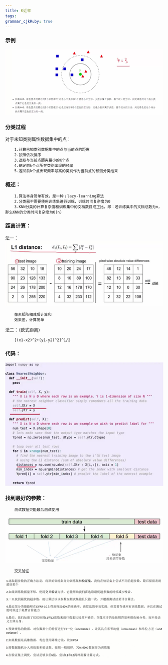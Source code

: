 ```yaml
---
title: K近邻
tags:
grammar_cjkRuby: true
---
```



### 示例
![k近邻示例][1]

### 分类过程
对于未知类别属性数据集中的点：

		1.计算已知类别数据集中的点与当前点的距离
		2.按照依次排序
		3.选取与当前点距离最小的K个点
		4.确定前k个点所在类别出现的频率
		5.返回前k个点出现频率最高的类别作为当前点的预测分类结果

### 概述：

		1.算法本身简单有效，是一种；lazy-learning算法
		2.分类器不需要使用训练集进行训练，训练时间复杂度为0
		3.KNN分类的计算复杂度和训练集中的文档数目成正比，即：若训练集中的文档总数为n，那么KNN的分类时间复杂度为O(n)

### 距离计算：
法一：
![距离计算][2]
		
		像素矩阵相减后计算和
		效果差，计算简单

法二：（欧式距离）

		[(x1-x2)^2+(y1-y2)^2]^1/2
		
### 代码：
![最近邻代码][3]

### 找到最好的参数：

		测试数据只能最后测试使用

![数据集划分][4]

		交叉验证

![超参数选取][5]
![参数选取方法][6]


  [1]: ./images/1514195989648.jpg
  [2]: ./images/1514196663266.jpg
  [3]: ./images/1514196809447.jpg
  [4]: ./images/1514204316436.jpg
  [5]: ./images/1514204740814.jpg
  [6]: ./images/1514204771461.jpg